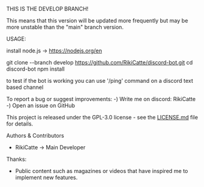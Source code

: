 THIS IS THE DEVELOP BRANCH! 

This means that this version will be updated more frequently but may be more unstable than the "main" branch version.

USAGE:

install node.js -> https://nodejs.org/en

git clone --branch develop https://github.com/RikiCatte/discord-bot.git
cd discord-bot
npm install

to test if the bot is working you can use '/ping' command on a discord text based channel


To report a bug or suggest improvements:
  -) Write me on discord: RikiCatte
  -) Open an issue on GitHub

This project is released under the GPL-3.0 license - see the [LICENSE.md](LICENSE) file for details.

Authors & Contributors
  - RikiCatte -> Main Developer

Thanks:
  - Public content such as magazines or videos that have inspired me to implement new features.
